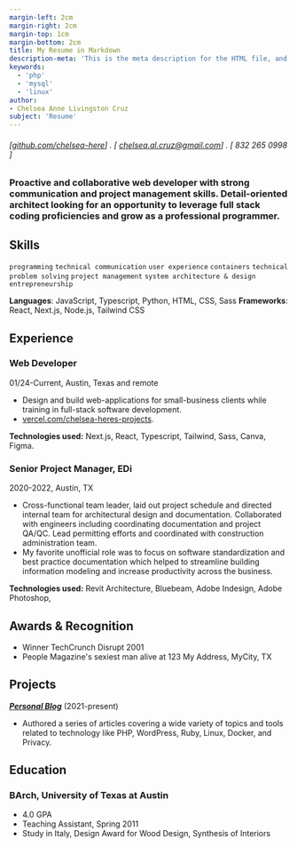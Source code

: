 ```yaml
---
margin-left: 2cm
margin-right: 2cm
margin-top: 1cm
margin-bottom: 2cm
title: My Resume in Markdown
description-meta: 'This is the meta description for the HTML file, and one day the PDF file, for better SEO?'
keywords:
  - 'php'
  - 'mysql'
  - 'linux'
author:
- Chelsea Anne Livingston Cruz
subject: 'Resume'
---
```

###### [[github.com/chelsea-here](https://github.com/chelsea-here)] . [ chelsea.al.cruz@gmail.com] . [ 832 265 0998 ]

### Proactive and collaborative web developer with strong communication and project management skills. Detail-oriented architect looking for an opportunity to leverage full stack coding proficiencies and grow as a professional programmer.

## Skills

```programming```
```technical communication```
```user experience```
```containers```
```technical problem solving```
```project management```
```system architecture & design```
```entrepreneurship```

**Languages**: JavaScript, Typescript, Python, HTML, CSS, Sass
**Frameworks**: React, Next.js, Node.js, Tailwind CSS

## Experience

### Web Developer

01/24-Current, Austin, Texas and remote

- Design and build web-applications for small-business clients while training in full-stack software development.
- [vercel.com/chelsea-heres-projects](https://vercel.com/chelsea-heres-projects).

**Technologies used:** Next.js, React, Typescript, Tailwind, Sass, Canva, Figma.

### Senior Project Manager, EDi

2020-2022, Austin, TX

- Cross-functional team leader, laid out project schedule and directed internal team for architectural design and documentation.  Collaborated with engineers including coordinating documentation and project QA/QC.  Lead permitting efforts and coordinated with construction administration team.
- My favorite unofficial role was to focus on software standardization and best practice documentation which helped to streamline building information modeling and increase productivity across the business.

**Technologies used:** Revit Architecture, Bluebeam, Adobe Indesign, Adobe Photoshop, 

## Awards & Recognition

- Winner TechCrunch Disrupt 2001
- People Magazine's sexiest man alive at 123 My Address, MyCity, TX

## Projects

**[*Personal Blog*](http://luther.io)** (2021-present)

- Authored a series of articles covering a wide variety of topics and tools related to technology like PHP, WordPress, Ruby, Linux, Docker, and Privacy.

## Education

### BArch, University of Texas at Austin

- 4.0 GPA
- Teaching Assistant, Spring 2011
- Study in Italy, Design Award for Wood Design, Synthesis of Interiors
